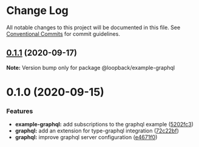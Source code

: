 # Change Log

All notable changes to this project will be documented in this file.
See [Conventional Commits](https://conventionalcommits.org) for commit guidelines.

## [0.1.1](https://github.com/strongloop/loopback-next/compare/@loopback/example-graphql@0.1.0...@loopback/example-graphql@0.1.1) (2020-09-17)

**Note:** Version bump only for package @loopback/example-graphql





# 0.1.0 (2020-09-15)


### Features

* **example-graphql:** add subscriptions to the graphql example ([5202fc3](https://github.com/strongloop/loopback-next/commit/5202fc3819d485cbc0eb1367d4e25e27c972cabc))
* **graphql:** add an extension for type-graphql integration ([72c22bf](https://github.com/strongloop/loopback-next/commit/72c22bfb0f73e023f1ecf137afba4125764ad662))
* **graphql:** improve graphql server configuration ([e4671f0](https://github.com/strongloop/loopback-next/commit/e4671f0c582dc029f9414a2beca42fedb596f0c9))
